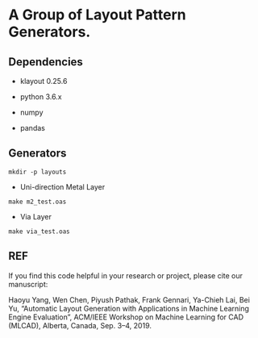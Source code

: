 # A Group of Layout Pattern Generators.

## Dependencies

- klayout 0.25.6

- python 3.6.x

- numpy

- pandas

## Generators

```mkdir -p layouts```

- Uni-direction Metal Layer

```make m2_test.oas```

- Via Layer

```make via_test.oas```

## REF

If you find this code helpful in your research or project, please cite our manuscript:

Haoyu Yang, Wen Chen, Piyush Pathak, Frank Gennari, Ya-Chieh Lai, Bei Yu, “Automatic Layout Generation with Applications in Machine Learning Engine Evaluation”, ACM/IEEE Workshop on Machine Learning for CAD (MLCAD), Alberta, Canada, Sep. 3–4, 2019.
